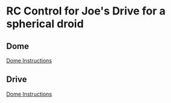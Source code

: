 # RC Control for Joe's Drive for a spherical droid

## Dome
[Dome Instructions](./dome/README.md)

## Drive
[Dome Instructions](./drive/README.md)